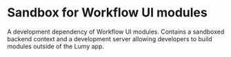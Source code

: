 # Sandbox for Workflow UI modules

A development dependency of Workflow UI modules. Contains a sandboxed backend context and a development server allowing developers to build modules outside of the Lumy app.
